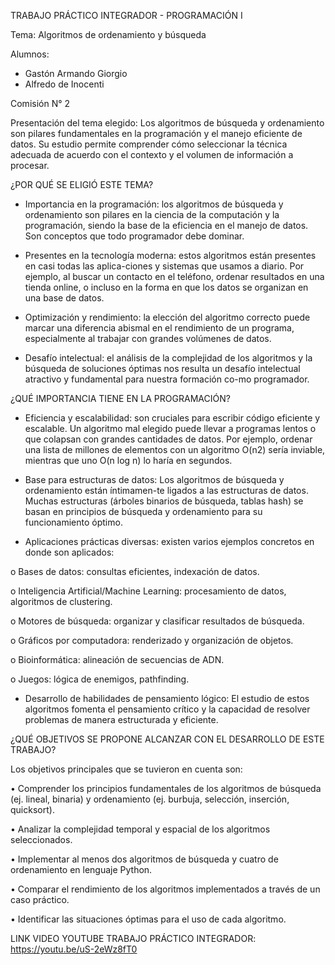 TRABAJO PRÁCTICO INTEGRADOR - PROGRAMACIÓN I

Tema: Algoritmos de ordenamiento y búsqueda

Alumnos:
- Gastón Armando Giorgio
- Alfredo de Inocenti

Comisión N° 2

Presentación del tema elegido:
Los algoritmos de búsqueda y ordenamiento son pilares fundamentales en la programación y el manejo eficiente de datos. Su estudio permite comprender cómo seleccionar la técnica adecuada de acuerdo con el contexto y el volumen de información a procesar.

¿POR QUÉ SE ELIGIÓ ESTE TEMA?

- Importancia en la programación: los algoritmos de búsqueda y ordenamiento son pilares en la ciencia de la computación y la programación, siendo la base de la eficiencia en el manejo de datos. Son conceptos que todo programador debe dominar.

- Presentes en la tecnología moderna: estos algoritmos están presentes en casi todas las aplica-ciones y sistemas que usamos a diario. Por ejemplo, al buscar un contacto en el teléfono, ordenar resultados en una tienda online, o incluso en la forma en que los datos se organizan en una base de datos. 

- Optimización y rendimiento: la elección del algoritmo correcto puede marcar una diferencia abismal en el rendimiento de un programa, especialmente al trabajar con grandes volúmenes de datos.  

- Desafío intelectual: el análisis de la complejidad de los algoritmos y la búsqueda de soluciones óptimas nos resulta un desafío intelectual atractivo y fundamental para nuestra formación co-mo programador.

¿QUÉ IMPORTANCIA TIENE EN LA PROGRAMACIÓN?

- Eficiencia y escalabilidad: son cruciales para escribir código eficiente y escalable. Un algoritmo mal elegido puede llevar a programas lentos o que colapsan con grandes cantidades de datos. Por ejemplo, ordenar una lista de millones de elementos con un algoritmo O(n2) sería inviable, mientras que uno O(n log n) lo haría en segundos. 

- Base para estructuras de datos: Los algoritmos de búsqueda y ordenamiento están íntimamen-te ligados a las estructuras de datos. Muchas estructuras (árboles binarios de búsqueda, tablas hash) se basan en principios de búsqueda y ordenamiento para su funcionamiento óptimo. 

- Aplicaciones prácticas diversas: existen varios ejemplos concretos en donde son aplicados:
   
o	Bases de datos: consultas eficientes, indexación de datos.

o	Inteligencia Artificial/Machine Learning: procesamiento de datos, algoritmos de clustering.

o	Motores de búsqueda: organizar y clasificar resultados de búsqueda.

o	Gráficos por computadora: renderizado y organización de objetos.

o	Bioinformática: alineación de secuencias de ADN.

o	Juegos: lógica de enemigos, pathfinding.

- Desarrollo de habilidades de pensamiento lógico: El estudio de estos algoritmos fomenta el pensamiento crítico y la capacidad de resolver problemas de manera estructurada y eficiente.

¿QUÉ OBJETIVOS SE PROPONE ALCANZAR CON EL DESARROLLO DE ESTE TRABAJO?

Los objetivos principales que se tuvieron en cuenta son:

•	Comprender los principios fundamentales de los algoritmos de búsqueda (ej. lineal, binaria) y ordenamiento (ej. burbuja, selección, inserción, quicksort). 

•	Analizar la complejidad temporal y espacial de los algoritmos seleccionados. 

•	Implementar al menos dos algoritmos de búsqueda y cuatro de ordenamiento en lenguaje Python. 

•	Comparar el rendimiento de los algoritmos implementados a través de un caso práctico. 

•	Identificar las situaciones óptimas para el uso de cada algoritmo.


LINK VIDEO YOUTUBE TRABAJO PRÁCTICO INTEGRADOR: https://youtu.be/uS-2eWz8fT0
